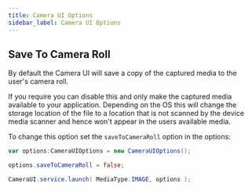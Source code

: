 ```yaml
---
title: Camera UI Options
sidebar_label: Camera UI Options
---
```




## Save To Camera Roll

By default the Camera UI will save a copy of the captured media to the user's camera roll.

If you require you can disable this and only make the captured media available to your application.
Depending on the OS this will change the storage location of the file to a location that is not
scanned by the device media scanner and hence won't appear in the users available media.

To change this option set the `saveToCameraRoll` option in the options:


```actionscript
var options:CameraUIOptions = new CameraUIOptions();

options.saveToCameraRoll = false;

CameraUI.service.launch( MediaType.IMAGE, options );
```
